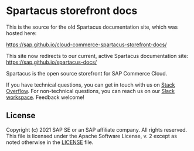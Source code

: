 # Spartacus storefront docs

This is the source for the old Spartacus documentation site, which was hosted here:

https://sap.github.io/cloud-commerce-spartacus-storefront-docs/

This site now redirects to our current, active Spartacus documentation site: https://sap.github.io/spartacus-docs/

Spartacus is the open source storefront for SAP Commerce Cloud. 

If you have technical questions, you can get in touch with us on [Stack Overflow](https://stackoverflow.com/questions/tagged/spartacus-storefront). For non-technical questions, you can reach us on our [Slack workspace](https://join.slack.com/t/spartacus-storefront/shared_invite/zt-jekftqo0-HP6xt6IF~ffVB2cGG66fcQ). Feedback welcome!

## License

Copyright (c) 2021 SAP SE or an SAP affiliate company. All rights reserved.
This file is licensed under the Apache Software License, v. 2 except as noted otherwise in the [LICENSE](LICENSE) file.
